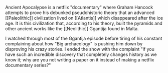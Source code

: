 Ancient Apocalypse is a netflix "documentary" where Graham Hancock attempts to prove his debunked pseudohistoric theory that an advanced [[Paleolithic]] civilization lived on [[Atlantis]] which disappeared after the ice age. It is this civilization that, according to his theory, built the pyramids and other ancient works like the [[Neolithic]] Ggantija found in Malta.

I watched through most of the Ggantija episode before tiring of his constant complaining about how "Big archaeology" is pushing him down by disproving his crazy stories. I ended the show with the complaint "if you have such an incredible discovery that completely changes history as we know it; why are you not writing a paper on it instead of making a netflix documentary series?"